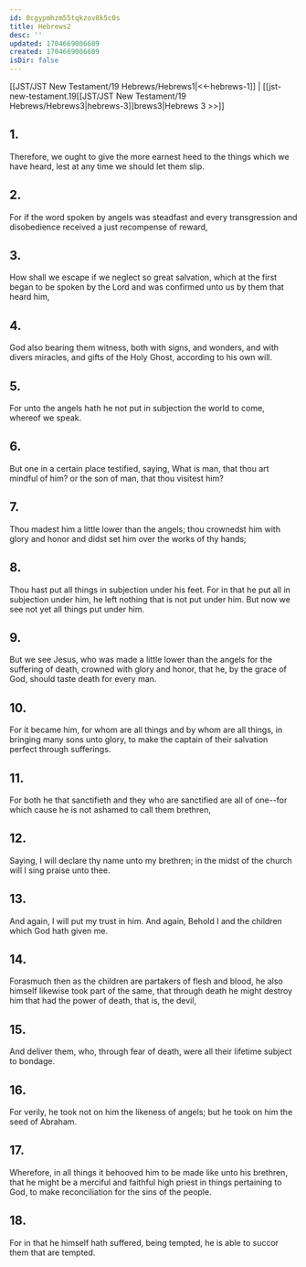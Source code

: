 ```yaml
---
id: 0cgypmhzm55tqkzov8k5c0s
title: Hebrews2
desc: ''
updated: 1704669006609
created: 1704669006609
isDir: false
---
```

[[JST/JST New Testament/19 Hebrews/Hebrews1|<<-hebrews-1]] | [[jst-new-testament.19[[JST/JST New Testament/19 Hebrews/Hebrews3|hebrews-3]]brews3|Hebrews 3 >>]]
## 1.
Therefore, we ought to give the more earnest heed to the things which we have heard, lest at any time we should let them slip.
## 2.
For if the word spoken by angels was steadfast and every transgression and disobedience received a just recompense of reward,
## 3.
How shall we escape if we neglect so great salvation, which at the first began to be spoken by the Lord and was confirmed unto us by them that heard him,
## 4.
God also bearing them witness, both with signs, and wonders, and with divers miracles, and gifts of the Holy Ghost, according to his own will.
## 5.
For unto the angels hath he not put in subjection the world to come, whereof we speak.
## 6.
But one in a certain place testified, saying, What is man, that thou art mindful of him? or the son of man, that thou visitest him?
## 7.
Thou madest him a little lower than the angels; thou crownedst him with glory and honor and didst set him over the works of thy hands;
## 8.
Thou hast put all things in subjection under his feet. For in that he put all in subjection under him, he left nothing that is not put under him. But now we see not yet all things put under him.
## 9.
But we see Jesus, who was made a little lower than the angels for the suffering of death, crowned with glory and honor, that he, by the grace of God, should taste death for every man.
## 10.
For it became him, for whom are all things and by whom are all things, in bringing many sons unto glory, to make the captain of their salvation perfect through sufferings.
## 11.
For both he that sanctifieth and they who are sanctified are all of one\--for which cause he is not ashamed to call them brethren,
## 12.
Saying, I will declare thy name unto my brethren; in the midst of the church will I sing praise unto thee.
## 13.
And again, I will put my trust in him. And again, Behold I and the children which God hath given me.
## 14.
Forasmuch then as the children are partakers of flesh and blood, he also himself likewise took part of the same, that through death he might destroy him that had the power of death, that is, the devil,
## 15.
And deliver them, who, through fear of death, were all their lifetime subject to bondage.
## 16.
For verily, he took not on him the likeness of angels; but he took on him the seed of Abraham.
## 17.
Wherefore, in all things it behooved him to be made like unto his brethren, that he might be a merciful and faithful high priest in things pertaining to God, to make reconciliation for the sins of the people.
## 18.
For in that he himself hath suffered, being tempted, he is able to succor them that are tempted.


